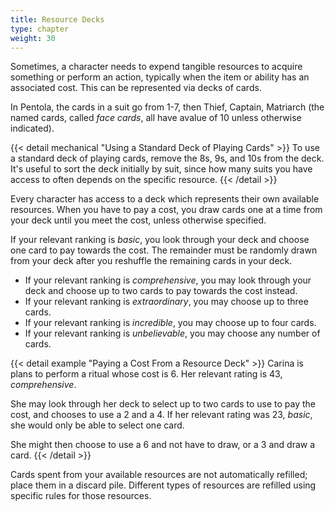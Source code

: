 ```yaml
---
title: Resource Decks
type: chapter
weight: 30
---
```


Sometimes, a character needs to expend tangible resources to acquire something or perform an action, typically when the item or ability has an associated cost.
This can be represented via decks of cards.

In Pentola, the cards in a suit go from 1-7, then Thief, Captain, Matriarch (the named cards, called _face cards_, all have avalue of 10 unless otherwise indicated).

{{< detail mechanical "Using a Standard Deck of Playing Cards" >}}
To use a standard deck of playing cards, remove the 8s, 9s, and 10s from the deck.
It's useful to sort the deck initially by suit, since how many suits you have access to often depends on the specific resource.
{{< /detail >}}

Every character has access to a deck which represents their own available resources.
When you have to pay a cost, you draw cards one at a time from your deck until you meet the cost, unless otherwise specified.

If your relevant ranking is _basic_, you look through your deck and choose one card to pay towards the cost.
The remainder must be randomly drawn from your deck after you reshuffle the remaining cards in your deck.

- If your relevant ranking is _comprehensive_, you may look through your deck and choose up to two cards to pay towards the cost instead.
- If your relevant ranking is _extraordinary_, you may choose up to three cards.
- If your relevant ranking is _incredible_, you may choose up to four cards.
- If your relevant ranking is _unbelievable_, you may choose any number of cards.

{{< detail example "Paying a Cost From a Resource Deck" >}}
Carina is plans to perform a ritual whose cost is 6.
Her relevant rating is 43, _comprehensive_.

She may look through her deck to select up to two cards to use to pay the cost, and chooses to use a 2 and a 4.
If her relevant rating was 23, _basic_, she would only be able to select one card.

She might then choose to use a 6 and not have to draw, or a 3 and draw a card.
{{< /detail >}}

Cards spent from your available resources are not automatically refilled; place them in a discard pile.
Different types of resources are refilled using specific rules for those resources.
